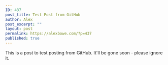 ```yaml
---
ID: 437
post_title: Test Post from GitHub
author: Alex
post_excerpt: ""
layout: post
permalink: https://alexbowe.com/?p=437
published: true
---
```

This is a post to test posting from GitHub. It'll be gone soon - please ignore it.
